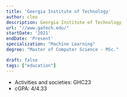 ```yaml
---
title: 'Georgia Institute of Technology'
author: cleo
description: Georgia Institute of Technology
url: "//www.gatech.edu/"
startDate: '2021'
endDate: 'Present'
specialization: "Machine Learning"
degree: "Master of Computer Science - MSc."

draft: false
tags: ["education"]
---
```

- Activities and societies: GHC23
- cGPA: 4/4.33
